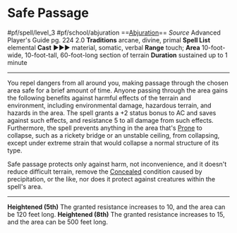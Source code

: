 # Safe Passage
#pf/spell/level_3 #pf/school/abjuration 
==[Abjuration](../../../Traits/Abjuration.md)==
*Source* Advanced Player's Guide pg. 224 2.0
**Traditions** arcane, divine, primal
**Spell List** elemental
**Cast** ►►► material, somatic, verbal
**Range** touch; **Area** 10-foot-wide, 10-foot-tall, 60-foot-long section of terrain
**Duration** sustained up to 1 minute

---
You repel dangers from all around you, making passage through the chosen area safe for a brief amount of time. Anyone passing through the area gains the following benefits against harmful effects of the terrain and environment, including environmental damage, hazardous terrain, and hazards in the area. The spell grants a +2 status bonus to AC and saves against such effects, and resistance 5 to all damage from such effects. Furthermore, the spell prevents anything in the area that's [Prone](../../../Conditions/Prone.md) to collapse, such as a rickety bridge or an unstable ceiling, from collapsing, except under extreme strain that would collapse a normal structure of its type.

Safe passage protects only against harm, not inconvenience, and it doesn't reduce difficult terrain, remove the [Concealed](../../../Conditions/Concealed.md) condition caused by precipitation, or the like, nor does it protect against creatures within the spell's area.

<hr>

**Heightened (5th)** The granted resistance increases to 10, and the area can be 120 feet long.
**Heightened (8th)** The granted resistance increases to 15, and the area can be 500 feet long.